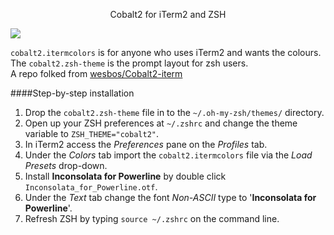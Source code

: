 <p align="center"><a>Cobalt2 for iTerm2 and ZSH</a></p>

![](http://wes.io/Ub3k/content)

`cobalt2.itermcolors` is for anyone who uses iTerm2 and wants the colours.  
The `cobalt2.zsh-theme` is the prompt layout for zsh users.   
A repo folked from [wesbos/Cobalt2-iterm](https://github.com/wesbos/Cobalt2-iterm)   

####Step-by-step installation
1. Drop the `cobalt2.zsh-theme` file in to the `~/.oh-my-zsh/themes/` directory.
2. Open up your ZSH preferences at `~/.zshrc` and change the theme variable to `ZSH_THEME="cobalt2"`.
3. In iTerm2 access the *Preferences* pane on the *Profiles* tab.
4. Under the *Colors* tab import the `cobalt2.itermcolors` file via the *Load Presets* drop-down.
5. Install **Inconsolata for Powerline** by double click `Inconsolata_for_Powerline.otf`.
6. Under the *Text* tab change the font *Non-ASCII* type to '**Inconsolata for Powerline**'. 
7. Refresh ZSH by typing `source ~/.zshrc` on the command line.
